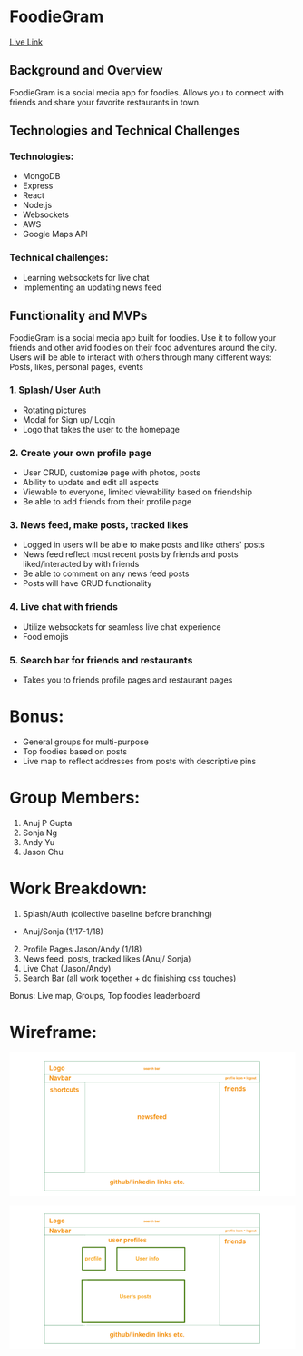 # FoodieGram

[Live Link](https://foodiegram-aa.herokuapp.com/)

## Background and Overview
FoodieGram is a social media app for foodies. Allows you to connect with friends and share your favorite restaurants in town. 

## Technologies and Technical Challenges

 ### Technologies:
+ MongoDB
+ Express
+ React
+ Node.js
+ Websockets
+ AWS
+ Google Maps API


### Technical challenges:
+ Learning websockets for live chat
+ Implementing an updating news feed 

## Functionality and MVPs

FoodieGram is a social media app built for foodies. Use it to follow your friends and other avid foodies on their food adventures around the city. Users will be able to interact with others through many different ways: Posts, likes, personal pages, events
### 1. Splash/ User Auth
+ Rotating pictures
+ Modal for Sign up/ Login
+ Logo that takes the user to the homepage
### 2. Create your own profile page
+ User CRUD, customize page with photos, posts 
+ Ability to update and edit all aspects
+ Viewable to everyone, limited viewability based on friendship
+ Be able to add friends from their profile page
### 3. News feed, make posts, tracked likes
+ Logged in users will be able to make posts and like others' posts
+ News feed reflect most recent posts by friends and posts liked/interacted by with friends
+ Be able to comment on any news feed posts
+ Posts will have CRUD functionality
### 4. Live chat with friends
+ Utilize websockets for seamless live chat experience
+ Food emojis
### 5. Search bar for friends and restaurants
+ Takes you to friends profile pages and restaurant pages


# Bonus: 
+ General groups for multi-purpose
+ Top foodies based on posts
+ Live map to reflect addresses from posts with descriptive pins

# Group Members:
1. Anuj P Gupta
2. Sonja Ng
3. Andy Yu
4. Jason Chu


# Work Breakdown:
1. Splash/Auth (collective baseline before branching)
- Anuj/Sonja (1/17-1/18)
2. Profile Pages 
Jason/Andy (1/18)
3. News feed, posts, tracked likes (Anuj/ Sonja)
6. Live Chat (Jason/Andy)
7. Search Bar (all work together + do finishing css touches)

Bonus:
Live map, Groups, Top foodies leaderboard

# Wireframe:
![Index page](./wireframe/user_index.png)

![Profile page](./wireframe/user_profile.png)
